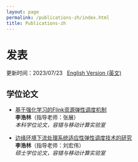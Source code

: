 ```yaml
---
layout: page
permalink: /publications-zh/index.html
title: Publications-zh
---
```

# 发表
更新时间：2023/07/23 &nbsp;  [English Version (英文)](https://caihanlin.com/publications/)

## 学位论文

- [基于强化学习的Flink资源弹性调度机制](https://dinokli818.github.io/mypaper/thesis/AI-thesis.pdf)<br>**李浩林**（指导老师：张展）
<br>*本科学位论文，容错与移动计算实验室*

- [边缘环境下流处理系统适应性弹性调度技术的研究](https://dinokli818.github.io/mypaper/thesis/MA-thesis.pdf)<br>**李浩林**（指导老师：刘宏伟）
<br>*硕士学位论文，容错与移动计算实验室*




